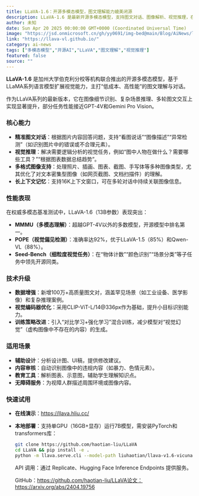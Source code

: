 ```yaml
---
title: LLaVA-1.6：开源多模态模型，图文理解能力媲美闭源
description: LLaVA-1.6 是最新开源多模态模型，支持图文对话、图像解析、视觉推理，在多项基准测试中超越同类开源模型。
author: 未知
date: Sun Apr 20 2025 00:00:00 GMT+0000 (Coordinated Universal Time)
image: "https://jsd.onmicrosoft.cn/gh/yy0691/img-bed@main/Blog/AiNews/llava16.jpg"
link: "https://llava-vl.github.io/"
category: ai-news
tags: ["多模态模型","开源AI","LLaVA","图文理解","视觉推理"]
featured: false
source: ""
---
```



**LLaVA-1.6** 是加州大学伯克利分校等机构联合推出的开源多模态模型，基于LLaMA系列语言模型扩展视觉能力，主打“低成本、高性能”的图文理解与对话。

作为LLaVA系列的最新版本，它在图像细节识别、复杂场景推理、多轮图文交互上实现显著提升，部分任务性能接近GPT-4V和Gemini Pro Vision。


### 核心能力
- **精准图文对话**：根据图片内容回答问题，支持“看图说话”“图像描述”“异常检测”（如识别图片中的错误或不合理元素）。
- **视觉推理**：解决需要逻辑分析的视觉任务，例如“图中人物在做什么？需要哪些工具？”“根据图表数据总结趋势”。
- **多格式图像支持**：处理照片、插画、图表、截图、手写体等多种图像类型，尤其优化了对文本密集型图像（如网页截图、文档扫描件）的理解。
- **长上下文记忆**：支持16K上下文窗口，可在多轮对话中持续关联图像信息。


### 性能表现
在权威多模态基准测试中，LLaVA-1.6（13B参数）表现突出：
- **MMMU（多模态理解）**：超越GPT-4V以外的多数模型，开源模型中排名第一。
- **POPE（视觉偏见检测）**：准确率达92%，优于LLaVA-1.5（85%）和Qwen-VL（88%）。
- **Seed-Bench（细粒度视觉任务）**：在“物体计数”“颜色识别”“场景分类”等子任务中领先开源同类。


### 技术升级
- **数据增强**：新增100万+高质量图文对，涵盖罕见场景（如工业设备、医学影像）和复杂推理案例。
- **视觉编码器优化**：采用CLIP-ViT-L/14@336px作为基础，提升小目标识别能力。
- **训练策略改进**：引入“对比学习+强化学习”混合训练，减少模型对“视觉幻觉”（虚构图像中不存在的内容）的生成。


### 适用场景
- **辅助设计**：分析设计图、UI稿，提供修改建议。
- **内容审核**：自动识别图像中的违规内容（如暴力、色情元素）。
- **教育工具**：解析图表、示意图，辅助学生理解知识点。
- **无障碍服务**：为视障人群描述周围环境或图像内容。


### 快速试用
- **在线演示**：https://llava.hliu.cc/
- **本地部署**：支持单GPU（16GB+显存）运行7B模型，需安装PyTorch和transformers库：
  ```bash
  git clone https://github.com/haotian-liu/LLaVA
  cd LLaVA && pip install -e .
  python -m llava.serve.cli --model-path liuhaotian/llava-v1.6-vicuna-13b
  ```

  API 调用：通过 Replicate、Hugging Face Inference Endpoints 提供服务。

  GitHub：https://github.com/haotian-liu/LLaVA论文：https://arxiv.org/abs/2404.19756